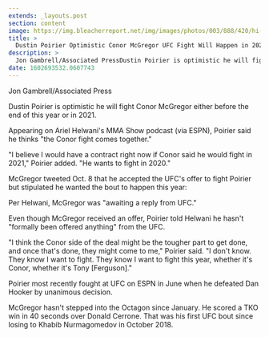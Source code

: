 ```yaml
--- 
extends: _layouts.post 
section: content 
image: https://img.bleacherreport.net/img/images/photos/003/888/420/hi-res-737de3eabfe945b9c993ccec2c80f9d0_crop_exact.jpg?w=1200&h=1200&q=75 
title: > 
  Dustin Poirier Optimistic Conor McGregor UFC Fight Will Happen in 2020 or 2021 
description: > 
  Jon Gambrell/Associated PressDustin Poirier is optimistic he will fight Conor McGregor either before the end of this year or in 2021.Appearing on Ariel Helwani's MMA Show podcast (via ESPN), Poirier said he thinks "the Conor fight comes together."McGregor tweeted Oct. 8 that he accepted the UFC's offer to fight Poirier but stipulated he wanted the bout to happen this year:Per Helwani, McGregor was "awaiting a reply from UFC."Even though McGregor received an offer, Poirier told Helwani he hasn't "formally been offered anything" from the UFC.That was his first UFC bout since losing to Khabib Nurmagomedov in October 2018. 
date: 1602693532.0607743 
--- 
```

Jon Gambrell/Associated Press

Dustin Poirier is optimistic he will fight Conor McGregor either before the end of this year or in 2021.

Appearing on Ariel Helwani's MMA Show podcast (via ESPN), Poirier said he thinks "the Conor fight comes together."

"I believe I would have a contract right now if Conor said he would fight in 2021," Poirier added. "He wants to fight in 2020."

McGregor tweeted Oct. 8 that he accepted the UFC's offer to fight Poirier but stipulated he wanted the bout to happen this year:

Per Helwani, McGregor was "awaiting a reply from UFC."

Even though McGregor received an offer, Poirier told Helwani he hasn't "formally been offered anything" from the UFC.

"I think the Conor side of the deal might be the tougher part to get done, and once that's done, they might come to me," Poirier said. "I don't know. They know I want to fight. They know I want to fight this year, whether it's Conor, whether it's Tony [Ferguson]."

Poirier most recently fought at UFC on ESPN in June when he defeated Dan Hooker by unanimous decision.

McGregor hasn't stepped into the Octagon since January. He scored a TKO win in 40 seconds over Donald Cerrone. That was his first UFC bout since losing to Khabib Nurmagomedov in October 2018.